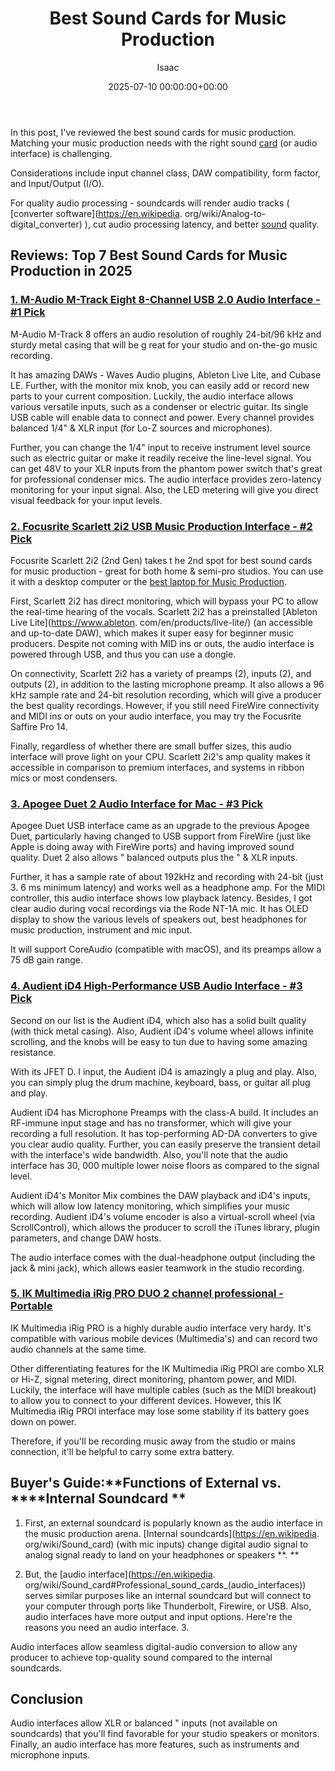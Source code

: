 ﻿---
title: Best Sound Cards for Music Production
description: In this post, I've reviewed the best sound cards for music production. Matching your music production needs with the right sound card or audio interface is...
slug: /best-sound-cards-for-music-production/
date: 2025-07-10 00:00:00+00:00
lastmod: 2025-07-10 00:00:00+03:00
author: Isaac
categories:
- Laptops
tags:
- laptops
- sound
- card
layout: post
---

In this post, I've reviewed the best sound cards for music production. Matching your music production needs with the right sound [card](https://pestpolicy.com/best-graphics-card-for-music-production/) (or audio interface) is challenging.

Considerations include input channel class, DAW compatibility, form factor, and Input/Output (I/O).

For quality audio processing - soundcards will render audio tracks ( [converter software](https://en.wikipedia. org/wiki/Analog-to-digital_converter) ), cut audio processing latency, and better [sound](https://pestpolicy.com/what-sound-does-a-raccoon-make/) quality.

##  Reviews: Top 7 Best Sound Cards for Music Production in 2025

###  [1. M-Audio M-Track Eight  8-Channel USB 2.0 Audio Interface - #1 Pick](https://www.amazon.com/dp/B0010SZIQM/?tag=p-policy-20)

M-Audio M-Track 8 offers an audio resolution of roughly 24-bit/96 kHz and sturdy metal casing that will be g reat for your studio and on-the-go music recording.

It has amazing DAWs - Waves Audio plugins, Ableton Live Lite, and Cubase LE. Further, with the monitor mix knob, you can easily add or record new parts to your current composition. Luckily, the audio interface allows various versatile inputs, such as a condenser or electric guitar. Its single USB cable will enable data to connect and power. Every channel provides balanced 1/4" & XLR input (for Lo-Z sources and microphones).

Further, you can change the 1/4" input to receive instrument level source such as electric guitar or make it readily receive the line-level signal. You can get 48V to your XLR inputs from the phantom power switch that's great for professional condenser mics. The audio interface provides zero-latency monitoring for your input signal. Also, the LED metering will give you direct visual feedback for your input levels.

###  [2. Focusrite Scarlett 2i2 USB Music Production Interface - #2 Pick](https://www.amazon.com/dp/B01E6T56EA/?tag=p-policy-20)

Focusrite Scarlett 2i2 (2nd Gen) takes t he 2nd spot for best sound cards for music production - great for both home & semi-pro studios. You can use it with a desktop computer or the [best laptop for Music Production](https://pestpolicy.com/best-laptop-for-music-production/).

First, Scarlett 2i2 has direct monitoring, which will bypass your PC to allow the real-time hearing of the vocals. Scarlett 2i2 has a preinstalled [Ableton Live Lite](https://www.ableton. com/en/products/live-lite/) (an accessible and up-to-date DAW), which makes it super easy for beginner music producers. Despite not coming with MID ins or outs, the audio interface is powered through USB, and thus you can use a dongle.

On connectivity, Scarlett 2i2 has a variety of preamps (2), inputs (2), and outputs (2), in addition to the lasting microphone preamp. It also allows a 96 kHz sample rate and 24-bit resolution recording, which will give a producer the best quality recordings. However, if you still need FireWire connectivity and MIDI ins or outs on your audio interface, you may try the Focusrite Saffire Pro 14.

Finally, regardless of whether there are small buffer sizes, this audio interface will prove light on your CPU. Scarlett 2i2's amp quality makes it accessible in comparison to premium interfaces, and systems in ribbon mics or most condensers.

###  [3. Apogee Duet 2 Audio Interface for Mac - #3 Pick](https://www.amazon.com/dp/B00BB2QBLI/?tag=p-policy-20)

Apogee Duet USB interface came as an upgrade to the previous Apogee Duet, particularly having changed to USB support from FireWire (just like Apple is doing away with FireWire ports) and having improved sound quality. Duet 2 also allows " balanced outputs plus the " & XLR inputs.

Further, it has a sample rate of about 192kHz and recording with 24-bit (just 3. 6 ms minimum latency) and works well as a headphone amp. For the MIDI controller, this audio interface shows low playback latency. Besides, I got clear audio during vocal recordings via the Rode NT-1A mic. It has OLED display to show the various levels of speakers out, best headphones for music production, instrument and mic input.

It will support CoreAudio (compatible with macOS), and its preamps allow a 75 dB gain range.

###  [4. Audient iD4 High-Performance USB Audio Interface - #3 Pick](https://www.amazon.com/dp/B079QFM7BT/?tag=p-policy-20)

Second on our list is the Audient iD4, which also has a solid built quality (with thick metal casing). Also, Audient iD4's volume wheel allows infinite scrolling, and the knobs will be easy to tun due to having some amazing resistance.

With its JFET D. I input, the Audient iD4 is amazingly a plug and play. Also, you can simply plug the drum machine, keyboard, bass, or guitar all plug and play.

Audient iD4 has Microphone Preamps with the class-A build. It includes an RF-immune input stage and has no transformer, which will give your recording a full resolution. It has top-performing AD-DA converters to give you clear audio quality. Further, you can easily preserve the transient detail with the interface's wide bandwidth. Also, you'll note that the audio interface has 30, 000 multiple lower noise floors as compared to the signal level.

Audient iD4's Monitor Mix combines the DAW playback and iD4's inputs, which will allow low latency monitoring, which simplifies your music recording. Audient iD4's volume encoder is also a virtual-scroll wheel (via ScrollControl), which allows the producer to scroll the iTunes library, plugin parameters, and change DAW hosts.

The audio interface comes with the dual-headphone output (including the jack & mini jack), which allows easier teamwork in the studio recording.

###  [5. IK Multimedia iRig PRO DUO 2 channel professional - Portable](https://www.amazon.com/dp/B0148JMEEI/?tag=p-policy-20)

IK Multimedia iRig PRO is a highly durable audio interface very hardy. It's compatible with various mobile devices (Multimedia's) and can record two audio channels at the same time.

Other differentiating features for the IK Multimedia iRig PROl are combo XLR or Hi-Z, signal metering, direct monitoring, phantom power, and MIDI. Luckily, the interface will have multiple cables (such as the MIDI breakout) to allow you to connect to your different devices. However, this IK Multimedia iRig PROl interface may lose some stability if its battery goes down on power.

Therefore, if you'll be recording music away from the studio or mains connection, it'll be helpful to carry some extra battery.

##  Buyer's Guide:**Functions of External vs. ****Internal Soundcard **

1. First, an external soundcard is popularly known as the audio interface in the music production arena. [Internal soundcards](https://en.wikipedia. org/wiki/Sound_card) (with mic inputs) change digital audio signal to analog signal ready to land on your headphones or speakers **. **

2. But, the [audio interface](https://en.wikipedia. org/wiki/Sound_card#Professional_sound_cards_(audio_interfaces)) serves similar purposes like an internal soundcard but will connect to your computer through ports like Thunderbolt, Firewire, or USB. Also, audio interfaces have more output and input options. Here're the reasons you need an audio interface. 3.

Audio interfaces allow seamless digital-audio conversion to allow any producer to achieve top-quality sound compared to the internal soundcards.

##  Conclusion

Audio interfaces allow XLR or balanced " inputs (not available on soundcards) that you'll find favorable for your studio speakers or monitors. Finally, an audio interface has more features, such as instruments and microphone inputs.

